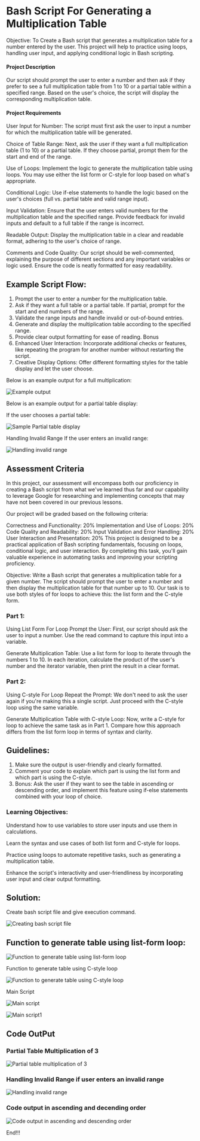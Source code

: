 # Bash Script For Generating a Multiplication Table

Objective: To Create a Bash script that generates a multiplication table for a number entered by the user. This project will help to practice using loops, handling user input, and applying conditional logic in Bash scripting.

#### Project Description

Our script should prompt the user to enter a number and then ask if they prefer to see a full multiplication table from 1 to 10 or a partial table within a specified range. Based on the user's choice, the script will display the corresponding multiplication table.

#### Project Requirements

User Input for Number: The script must first ask the user to input a number for which the multiplication table will be generated.

Choice of Table Range: Next, ask the user if they want a full multiplication table (1 to 10) or a partial table. If they choose partial, prompt them for the start and end of the range.

Use of Loops: Implement the logic to generate the multiplication table using loops. You may use either the list form or C-style for loop based on what's appropriate.

Conditional Logic: Use if-else statements to handle the logic based on the user's choices (full vs. partial table and valid range input).

Input Validation: Ensure that the user enters valid numbers for the multiplication table and the specified range. Provide feedback for invalid inputs and default to a full table if the range is incorrect.

Readable Output: Display the multiplication table in a clear and readable format, adhering to the user's choice of range.

Comments and Code Quality: Our script should be well-commented, explaining the purpose of different sections and any important variables or logic used. Ensure the code is neatly formatted for easy readability.

## Example Script Flow:

1. Prompt the user to enter a number for the multiplication table.
2. Ask if they want a full table or a partial table.
If partial, prompt for the start and end numbers of the range.
3. Validate the range inputs and handle invalid or out-of-bound entries.
4. Generate and display the multiplication table according to the specified range.
5. Provide clear output formatting for ease of reading. Bonus
6. Enhanced User Interaction: Incorporate additional checks or features, like repeating the program for another number without restarting the script.
7. Creative Display Options: Offer different formatting styles for the table display and let the user choose.

Below is an example output for a full multiplication:

![Example output](./img/Example%20output.png)

Below is an example output for a partial table display:

If the user chooses a partial table:

![Sample Partial table display](./img/Sample%20Partial%20table%20display.png)

Handling Invalid Range If the user enters an invalid range:

![Handling invalid range](./img/Handling%20invalid%20range.png)

## Assessment Criteria

In this project, our assessment will encompass both our proficiency in creating a Bash script from what we've learned thus far and our capability to leverage Google for researching and implementing concepts that may have not been covered in our previous lessons.

Our project will be graded based on the following criteria:

Correctness and Functionality: 20%
Implementation and Use of Loops: 20%
Code Quality and Readability: 20%
Input Validation and Error Handling: 20%
User Interaction and Presentation: 20%
This project is designed to be a practical application of Bash scripting fundamentals, focusing on loops, conditional logic, and user interaction. By completing this task, you'll gain valuable experience in automating tasks and improving your scripting proficiency.

Objective: Write a Bash script that generates a multiplication table for a given number. The script should prompt the user to enter a number and then display the multiplication table for that number up to 10. Our task is to use both styles of for loops to achieve this: the list form and the C-style form.

### Part 1:

Using List Form For Loop Prompt the User: First, our script should ask the user to input a number. Use the read command to capture this input into a variable.

Generate Multiplication Table: Use a list form for loop to iterate through the numbers 1 to 10. In each iteration, calculate the product of the user's number and the iterator variable, then print the result in a clear format.

### Part 2:

Using C-style For Loop Repeat the Prompt: We don't need to ask the user again if you're making this a single script. Just proceed with the C-style loop using the same variable.

Generate Multiplication Table with C-style Loop: Now, write a C-style for loop to achieve the same task as in Part 1. Compare how this approach differs from the list form loop in terms of syntax and clarity.

## Guidelines:

1. Make sure the output is user-friendly and clearly formatted.
2. Comment your code to explain which part is using the list form and which part is using the C-style.
3. Bonus: Ask the user if they want to see the table in ascending or descending order, and implement this feature using if-else statements combined with your loop of choice.

### Learning Objectives:

Understand how to use variables to store user inputs and use them in calculations.

Learn the syntax and use cases of both list form and C-style for loops.

Practice using loops to automate repetitive tasks, such as generating a multiplication table.

Enhance the script's interactivity and user-friendliness by incorporating user input and clear output formatting.

## Solution:

Create bash script file and give execution command.

![Creating bash script file](./img/Creating%20bash%20script%20file.png)

## Function to generate table using list-form loop:

![Function to generate table using list-form loop](./img/Function%20to%20generate%20table%20using%20list-form%20loop.png)

Function to generate table using C-style loop

![Function to generate table using C-style loop](./img/Function%20to%20generate%20table%20using%20C-style%20loop.png)

Main Script

![Main script](./img/Main%20script.png)

![Main script1](./img/Main%20script1.png)

## Code OutPut

### Partial Table Multiplication of 3

![Partial table multiplication of 3](./img/Partial%20table%20multiplication%20of%203.png)

### Handling Invalid Range if user enters an invalid range

![Handling invalid range](./img/Handling%20invalid%20range%20if%20user%20enter%20invalid%20range.png)

### Code output in ascending and decending order

![Code output in ascending and descending order](./img/code%20output%20in%20ascending%20or%20descending%20order.png)

End!!!